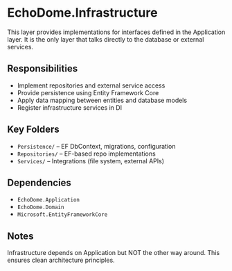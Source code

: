 ﻿# EchoDome.Infrastructure

This layer provides implementations for interfaces defined in the Application layer. It is the only layer that talks directly to the database or external services.

## Responsibilities

- Implement repositories and external service access
- Provide persistence using Entity Framework Core
- Apply data mapping between entities and database models
- Register infrastructure services in DI

## Key Folders

- `Persistence/` – EF DbContext, migrations, configuration
- `Repositories/` – EF-based repo implementations
- `Services/` – Integrations (file system, external APIs)

## Dependencies

- `EchoDome.Application`
- `EchoDome.Domain`
- `Microsoft.EntityFrameworkCore`

## Notes

Infrastructure depends on Application but NOT the other way around. This ensures clean architecture principles.
